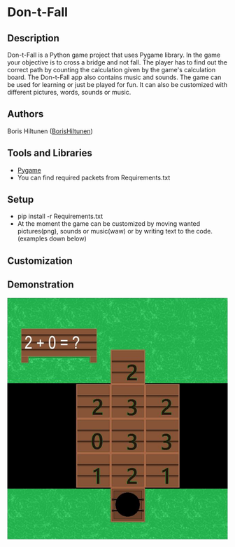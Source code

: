 # Don-t-Fall

## Description
Don-t-Fall is a Python game project that uses Pygame library. In the game your objective is to cross a bridge and not fall. The player has to find out the correct path by counting the calculation given by the game's calculation board. The Don-t-Fall app also contains music and sounds. The game can be used for learning or just be played for fun. It can also be customized with different pictures, words, sounds or music.

## Authors
Boris Hiltunen ([BorisHiltunen](https://github.com/BorisHiltunen))

## Tools and Libraries
- [Pygame](https://www.pygame.org/docs/)
- You can find required packets from Requirements.txt

## Setup
- pip install -r Requirements.txt
- At the moment the game can be customized by moving wanted pictures(png), sounds or music(waw) or by writing text to the code. (examples down below)

## Customization

## Demonstration

<p align="center">
  <img src="https://github.com/BorisHiltunen/Don-t-Fall/raw/main/picture_of_the_game.png"/>
</p>
